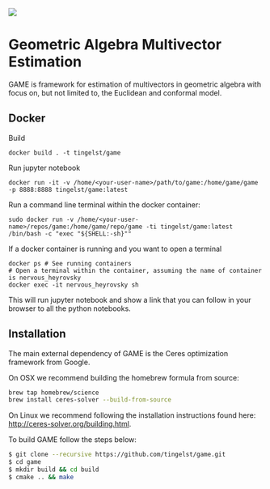 ![](game_logo.png)

# **G**eometric **A**lgebra **M**ultivector **E**stimation

GAME is framework for estimation of multivectors in geometric algebra with focus on, but not limited to, the Euclidean and conformal model.

## Docker
Build
```
docker build . -t tingelst/game
```
Run jupyter notebook
```
docker run -it -v /home/<your-user-name>/path/to/game:/home/game/game -p 8888:8888 tingelst/game:latest
```
Run a command line terminal within the docker container:
```
sudo docker run -v /home/<your-user-name>/repos/game:/home/game/repo/game -ti tingelst/game:latest /bin/bash -c "exec "${SHELL:-sh}""
```
If a docker container is running and you want to open a terminal
```
docker ps # See running containers
# Open a terminal within the container, assuming the name of container is nervous_heyrovsky
docker exec -it nervous_heyrovsky sh 
```

This will run jupyter notebook and show a link that you can follow in your browser to all the python notebooks.

## Installation

The main external dependency of GAME is the Ceres optimization framework from Google.

On OSX we recommend building the homebrew formula from source:
``` bash
brew tap homebrew/science
brew install ceres-solver --build-from-source
```

On Linux we recommend following the installation instructions found here: http://ceres-solver.org/building.html.

To build GAME follow the steps below:
``` bash
$ git clone --recursive https://github.com/tingelst/game.git
$ cd game
$ mkdir build && cd build
$ cmake .. && make
```
